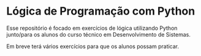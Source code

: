 # Lógica de Programação com Python

Esse repositório é focado em exercícios de lógica utilizando Python junto/para os alunos do curso técnico em Desenvolvimento de Sistemas.

Em breve terá vários exercícios para que os alunos possam praticar.